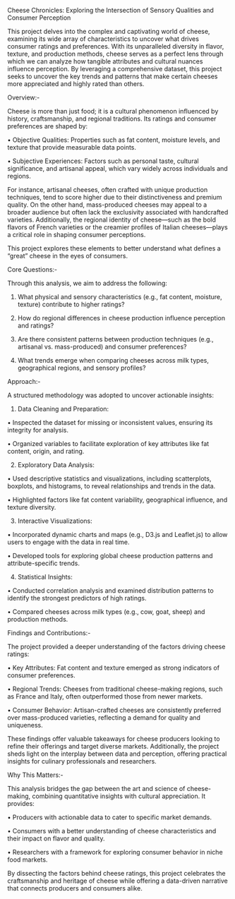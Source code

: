 Cheese Chronicles: Exploring the Intersection of Sensory Qualities and Consumer Perception

This project delves into the complex and captivating world of cheese, examining its wide array of characteristics to uncover what drives consumer ratings and preferences. With its unparalleled diversity in flavor, texture, and production methods, cheese serves as a perfect lens through which we can analyze how tangible attributes and cultural nuances influence perception. By leveraging a comprehensive dataset, this project seeks to uncover the key trends and patterns that make certain cheeses more appreciated and highly rated than others.



Overview:-

Cheese is more than just food; it is a cultural phenomenon influenced by history, craftsmanship, and regional traditions. Its ratings and consumer preferences are shaped by:

•	Objective Qualities: Properties such as fat content, moisture levels, and texture that provide measurable data points.
	
•	Subjective Experiences: Factors such as personal taste, cultural significance, and artisanal appeal, which vary widely across individuals and regions.

For instance, artisanal cheeses, often crafted with unique production techniques, tend to score higher due to their distinctiveness and premium quality. On the other hand, mass-produced cheeses may appeal to a broader audience but often lack the exclusivity associated with handcrafted varieties. Additionally, the regional identity of cheese—such as the bold flavors of French varieties or the creamier profiles of Italian cheeses—plays a critical role in shaping consumer perceptions.

This project explores these elements to better understand what defines a “great” cheese in the eyes of consumers.



Core Questions:-

Through this analysis, we aim to address the following:

1.	What physical and sensory characteristics (e.g., fat content, moisture, texture) contribute to higher ratings?

2.	How do regional differences in cheese production influence perception and ratings?

3.	Are there consistent patterns between production techniques (e.g., artisanal vs. mass-produced) and consumer preferences?

4.	What trends emerge when comparing cheeses across milk types, geographical regions, and sensory profiles?
	
	
Approach:-

A structured methodology was adopted to uncover actionable insights:

1.	Data Cleaning and Preparation:

•	Inspected the dataset for missing or inconsistent values, ensuring its integrity for analysis.

•	Organized variables to facilitate exploration of key attributes like fat content, origin, and rating.

2.	Exploratory Data Analysis:

•	Used descriptive statistics and visualizations, including scatterplots, boxplots, and histograms, to reveal relationships and trends in the data.

•	Highlighted factors like fat content variability, geographical influence, and texture diversity.

3.	Interactive Visualizations:

•	Incorporated dynamic charts and maps (e.g., D3.js and Leaflet.js) to allow users to engage with the data in real time.

•	Developed tools for exploring global cheese production patterns and attribute-specific trends.

4.	Statistical Insights:

•	Conducted correlation analysis and examined distribution patterns to identify the strongest predictors of high ratings.

•	Compared cheeses across milk types (e.g., cow, goat, sheep) and production methods.
	
	
Findings and Contributions:-

The project provided a deeper understanding of the factors driving cheese ratings:

•	Key Attributes: Fat content and texture emerged as strong indicators of consumer preferences.

•	Regional Trends: Cheeses from traditional cheese-making regions, such as France and Italy, often outperformed those from newer markets.

•	Consumer Behavior: Artisan-crafted cheeses are consistently preferred over mass-produced varieties, reflecting a demand for quality and uniqueness.

These findings offer valuable takeaways for cheese producers looking to refine their offerings and target diverse markets. Additionally, the project sheds light on the interplay between data and perception, offering practical insights for culinary professionals and researchers.


Why This Matters:-

This analysis bridges the gap between the art and science of cheese-making, combining quantitative insights with cultural appreciation. It provides:

•	Producers with actionable data to cater to specific market demands.

•	Consumers with a better understanding of cheese characteristics and their impact on flavor and quality.

•	Researchers with a framework for exploring consumer behavior in niche food markets.

By dissecting the factors behind cheese ratings, this project celebrates the craftsmanship and heritage of cheese while offering a data-driven narrative that connects producers and consumers alike.
